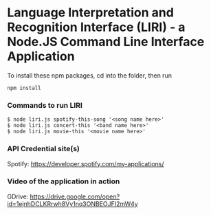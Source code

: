 # Language Interpretation and Recognition Interface (LIRI) - a Node.JS Command Line Interface Application


To install these npm packages, cd into the folder, then run 

```
npm install 
```


### Commands to run LIRI
```
$ node liri.js spotify-this-song '<song name here>'
$ node liri.js concert-this '<band name here>'
$ node liri.js movie-this '<movie name here>'
```


### API Credential site(s)
Spotify: https://developer.spotify.com/my-applications/


### Video of the application in action
GDrive: https://drive.google.com/open?id=1ejnhDCLKRrwh8Vy1nq3ONBEOJFI2mW4y
